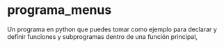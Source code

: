 # programa_menus
Un programa en python que puedes tomar como ejemplo para declarar y definir funciones y subprogramas dentro de una función principal, 
